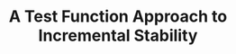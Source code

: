---
title: "A Test Function Approach to Incremental Stability"
collection: publications
category: preprint
authors: "Daniel Pfrommer, <b>Max Simchowitz</b>, Ali Jadbabaie"
venue: 'Under Submission'
year: 2025
selected: false
paperurl: 'https://arxiv.org/pdf/2507.00695'
---